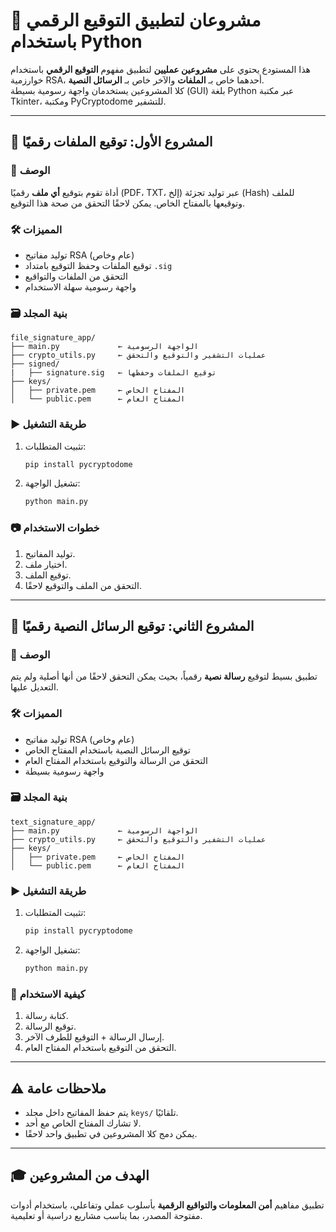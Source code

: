 
# 🔐 مشروعان لتطبيق التوقيع الرقمي باستخدام Python

هذا المستودع يحتوي على **مشروعين عمليين** لتطبيق مفهوم **التوقيع الرقمي** باستخدام خوارزمية RSA، أحدهما خاص بـ **الملفات** والآخر خاص بـ **الرسائل النصية**.  
كلا المشروعين يستخدمان واجهة رسومية بسيطة (GUI) بلغة Python عبر مكتبة Tkinter، ومكتبة PyCryptodome للتشفير.

---

## 📁 المشروع الأول: توقيع الملفات رقميًا

### 📌 الوصف
أداة تقوم بتوقيع **أي ملف** رقميًا (PDF، TXT، إلخ) عبر توليد تجزئة (Hash) للملف وتوقيعها بالمفتاح الخاص. يمكن لاحقًا التحقق من صحة هذا التوقيع.

### 🛠️ المميزات
- توليد مفاتيح RSA (عام وخاص)
- توقيع الملفات وحفظ التوقيع بامتداد `.sig`
- التحقق من الملفات والتواقيع
- واجهة رسومية سهلة الاستخدام

### 🗃️ بنية المجلد

```
file_signature_app/
├── main.py             ← الواجهة الرسومية
├── crypto_utils.py     ← عمليات التشفير والتوقيع والتحقق
├── signed/
|   ├── signature.sig   ← توقيع الملفات وحفظها
├── keys/
│   ├── private.pem     ← المفتاح الخاص
│   └── public.pem      ← المفتاح العام
```

### ▶️ طريقة التشغيل

1. تثبيت المتطلبات:
   ```bash
   pip install pycryptodome
   ```

2. تشغيل الواجهة:
   ```bash
   python main.py
   ```

### 📷 خطوات الاستخدام
1. توليد المفاتيح.
2. اختيار ملف.
3. توقيع الملف.
4. التحقق من الملف والتوقيع لاحقًا.

---

## 📨 المشروع الثاني: توقيع الرسائل النصية رقميًا

### 📌 الوصف
تطبيق بسيط لتوقيع **رسالة نصية** رقمياً، بحيث يمكن التحقق لاحقًا من أنها أصلية ولم يتم التعديل عليها.

### 🛠️ المميزات
- توليد مفاتيح RSA (عام وخاص)
- توقيع الرسائل النصية باستخدام المفتاح الخاص
- التحقق من الرسالة والتوقيع باستخدام المفتاح العام
- واجهة رسومية بسيطة

### 🗃️ بنية المجلد

```
text_signature_app/
├── main.py             ← الواجهة الرسومية
├── crypto_utils.py     ← عمليات التشفير والتوقيع والتحقق
├── keys/
│   ├── private.pem     ← المفتاح الخاص
│   └── public.pem      ← المفتاح العام
```

### ▶️ طريقة التشغيل

1. تثبيت المتطلبات:
   ```bash
   pip install pycryptodome
   ```

2. تشغيل الواجهة:
   ```bash
   python main.py
   ```

### 🧪 كيفية الاستخدام
1. كتابة رسالة.
2. توقيع الرسالة.
3. إرسال الرسالة + التوقيع للطرف الآخر.
4. التحقق من التوقيع باستخدام المفتاح العام.

---

## ⚠️ ملاحظات عامة

- يتم حفظ المفاتيح داخل مجلد `keys/` تلقائيًا.
- لا تشارك المفتاح الخاص مع أحد.
- يمكن دمج كلا المشروعين في تطبيق واحد لاحقًا.

---

## 🎓 الهدف من المشروعين

تطبيق مفاهيم **أمن المعلومات والتواقيع الرقمية** بأسلوب عملي وتفاعلي، باستخدام أدوات مفتوحة المصدر، بما يناسب مشاريع دراسية أو تعليمية. 
